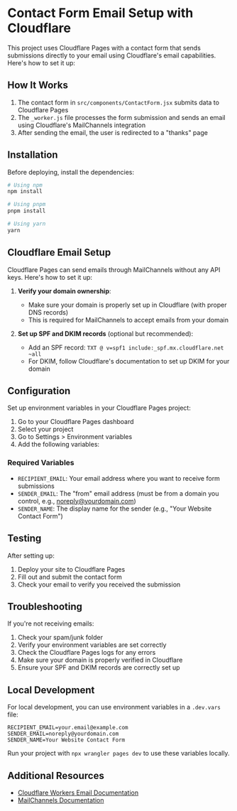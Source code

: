 # Contact Form Email Setup with Cloudflare

This project uses Cloudflare Pages with a contact form that sends submissions directly to your email using Cloudflare's email capabilities. Here's how to set it up:

## How It Works

1. The contact form in `src/components/ContactForm.jsx` submits data to Cloudflare Pages
2. The `_worker.js` file processes the form submission and sends an email using Cloudflare's MailChannels integration
3. After sending the email, the user is redirected to a "thanks" page

## Installation

Before deploying, install the dependencies:

```bash
# Using npm
npm install

# Using pnpm
pnpm install

# Using yarn
yarn
```

## Cloudflare Email Setup

Cloudflare Pages can send emails through MailChannels without any API keys. Here's how to set it up:

1. **Verify your domain ownership**:
   - Make sure your domain is properly set up in Cloudflare (with proper DNS records)
   - This is required for MailChannels to accept emails from your domain

2. **Set up SPF and DKIM records** (optional but recommended):
   - Add an SPF record: `TXT @ v=spf1 include:_spf.mx.cloudflare.net ~all`
   - For DKIM, follow Cloudflare's documentation to set up DKIM for your domain

## Configuration

Set up environment variables in your Cloudflare Pages project:

1. Go to your Cloudflare Pages dashboard
2. Select your project
3. Go to Settings > Environment variables
4. Add the following variables:

### Required Variables

- `RECIPIENT_EMAIL`: Your email address where you want to receive form submissions
- `SENDER_EMAIL`: The "from" email address (must be from a domain you control, e.g., noreply@yourdomain.com)
- `SENDER_NAME`: The display name for the sender (e.g., "Your Website Contact Form")

## Testing

After setting up:

1. Deploy your site to Cloudflare Pages
2. Fill out and submit the contact form
3. Check your email to verify you received the submission

## Troubleshooting

If you're not receiving emails:

1. Check your spam/junk folder
2. Verify your environment variables are set correctly
3. Check the Cloudflare Pages logs for any errors
4. Make sure your domain is properly verified in Cloudflare
5. Ensure your SPF and DKIM records are correctly set up

## Local Development

For local development, you can use environment variables in a `.dev.vars` file:

```
RECIPIENT_EMAIL=your.email@example.com
SENDER_EMAIL=noreply@yourdomain.com
SENDER_NAME=Your Website Contact Form
```

Run your project with `npx wrangler pages dev` to use these variables locally.

## Additional Resources

- [Cloudflare Workers Email Documentation](https://developers.cloudflare.com/email-routing/email-workers/)
- [MailChannels Documentation](https://blog.cloudflare.com/sending-email-from-workers-with-mailchannels/)
